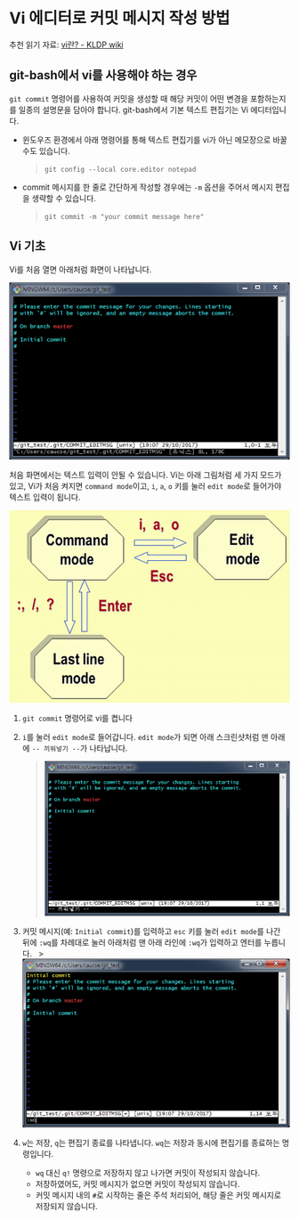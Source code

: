 # Vi 에디터로 커밋 메시지 작성 방법

추천 읽기 자료: [vi란? - KLDP wiki](https://wiki.kldp.org/KoreanDoc/html/Vim_Guide-KLDP/Vim_Guide-KLDP.html)

## git-bash에서 vi를 사용해야 하는 경우

`git commit` 명령어를 사용하여 커밋을 생성할 때 해당 커밋이 어떤 변경을 포함하는지를 일종의 설명문을 담아야 합니다. git-bash에서 기본 텍스트 편집기는 Vi 에디터입니다.


- 윈도우즈 환경에서 아래 명령어를 통해 텍스트 편집기를 vi가 아닌 메모장으로 바꿀 수도 있습니다.
  > `git config --local core.editor notepad`

- commit 메시지를 한 줄로 간단하게 작성할 경우에는 `-m` 옵션을 주어서 메시지 편집을 생략할 수 있습니다.
  > `git commit -m "your commit message here"`

## Vi 기초

Vi를 처음 열면 아래처럼 화면이 나타납니다.

![](images/git-commit-vi-first-look.PNG)

처음 화면에서는 텍스트 입력이 안될 수 있습니다. Vi는 아래 그림처럼 세 가지 모드가 있고, Vi가 처음 켜지면 `command mode`이고, `i`, `a`, `o` 키를 눌러 `edit mode`로 들어가야 텍스트 입력이 됩니다.

![](images/vi-mode-switching.PNG)

1. `git commit` 명령어로 vi를 켭니다
2. `i`를 눌러 `edit mode`로 들어갑니다. `edit mode`가 되면 아래 스크린샷처럼 맨 아래에 `-- 끼워넣기 --`가 나타납니다.
   > ![](images/git-commit-vi-insert-mode.PNG)

3. 커밋 메시지(예: `Initial commit`)를 입력하고 `esc` 키를 눌러 `edit mode`를 나간 뒤에 `:wq`를 차례대로 눌러 아래처럼 맨 아래 라인에 `:wq`가 입력하고 엔터를 누릅니다.
   > ![](images/git-commit-vi-wq.PNG)

4. `w`는 저장, `q`는 편집기 종료를 나타냅니다. `wq`는 저장과 동시에 편집기를 종료하는 명령입니다.

   - `wq` 대신 `q!` 명령으로 저장하지 않고 나가면 커밋이 작성되지 않습니다.
   - 저장하였어도, 커밋 메시지가 없으면 커밋이 작성되지 않습니다.
   - 커밋 메시지 내의 `#`로 시작하는 줄은 주석 처리되어, 해당 줄은 커밋 메시지로 저장되지 않습니다.
